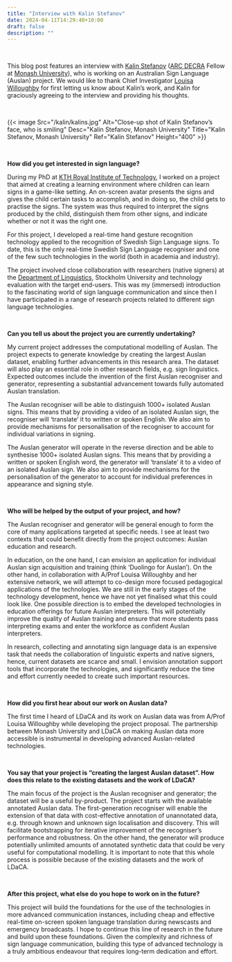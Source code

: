 ```yaml
---
title: "Interview with Kalin Stefanov"
date: 2024-04-11T14:29:40+10:00
draft: false
description: ""
---
```


<br />

This blog post features an interview with [Kalin Stefanov](https://research.monash.edu/en/persons/kalin-stefanov) ([ARC DECRA](https://www.arc.gov.au/funding-research/funding-schemes/discovery-program/discovery-early-career-researcher-award-decra) Fellow at [Monash University](https://www.monash.edu)), who is working on an Australian Sign Language (Auslan) project. We would like to thank Chief Investigator [Louisa Willoughby](https://research.monash.edu/en/persons/louisa-willoughby) for first letting us know about Kalin’s work, and Kalin for graciously agreeing to the interview and providing his thoughts.

<br>

{{< image Src="/kalin/kalins.jpg" Alt="Close-up shot of Kalin Stefanov’s face, who is smiling" Desc="Kalin Stefanov, Monash University" Title="Kalin Stefanov, Monash University" Ref="Kalin Stefanov" Height="400" >}}

<br>

**How did you get interested in sign language?**

During my PhD at [KTH Royal Institute of Technology](https://www.kth.se/en), I worked on a project that aimed at creating a learning environment where children can learn signs in a game-like setting. An on-screen avatar presents the signs and gives the child certain tasks to accomplish, and in doing so, the child gets to practise the signs. The system was thus required to interpret the signs produced by the child, distinguish them from other signs, and indicate whether or not it was the right one.

For this project, I developed a real-time hand gesture recognition technology applied to the recognition of Swedish Sign Language signs. To date, this is the only real-time Swedish Sign Language recogniser and one of the few such technologies in the world (both in academia and industry).

The project involved close collaboration with researchers (native signers) at the [Department of Linguistics](https://www.su.se/department-of-linguistics), Stockholm University and technology evaluation with the target end-users. This was my (immersed) introduction to the fascinating world of sign language communication and since then I have participated in a range of research projects related to different sign language technologies.

<br>

**Can you tell us about the project you are currently undertaking?**

My current project addresses the computational modelling of Auslan. The project expects to generate knowledge by creating the largest Auslan dataset, enabling further advancements in this research area. The dataset will also play an essential role in other research fields, e.g. sign linguistics. Expected outcomes include the invention of the first Auslan recogniser and generator, representing a substantial advancement towards fully automated Auslan translation.

The Auslan recogniser will be able to distinguish 1000+ isolated Auslan signs. This means that by providing a video of an isolated Auslan sign, the recogniser will ‘translate’ it to written or spoken English. We also aim to provide mechanisms for personalisation of the recogniser to account for individual variations in signing.

The Auslan generator will operate in the reverse direction and be able to synthesise 1000+ isolated Auslan signs. This means that by providing a written or spoken English word, the generator will ‘translate’ it to a video of an isolated Auslan sign. We also aim to provide mechanisms for the personalisation of the generator to account for individual preferences in appearance and signing style.

<br>

**Who will be helped by the output of your project, and how?**

The Auslan recogniser and generator will be general enough to form the core of many applications targeted at specific needs. I see at least two contexts that could benefit directly from the project outcomes: Auslan education and research.

In education, on the one hand, I can envision an application for individual Auslan sign acquisition and training (think ‘Duolingo for Auslan’). On the other hand, in collaboration with A/Prof Louisa Willoughby and her extensive network, we will attempt to co-design more focused pedagogical applications of the technologies. We are still in the early stages of the technology development, hence we have not yet finalised what this could look like. One possible direction is to embed the developed technologies in education offerings for future Auslan interpreters. This will potentially improve the quality of Auslan training and ensure that more students pass interpreting exams and enter the workforce as confident Auslan interpreters.

In research, collecting and annotating sign language data is an expensive task that needs the collaboration of linguistic experts and native signers, hence, current datasets are scarce and small. I envision annotation support tools that incorporate the technologies, and significantly reduce the time and effort currently needed to create such important resources.

<br>

**How did you first hear about our work on Auslan data?**

The first time I heard of LDaCA and its work on Auslan data was from A/Prof Louisa Willoughby while developing the project proposal. The partnership between Monash University and LDaCA on making Auslan data more accessible is instrumental in developing advanced Auslan-related technologies.

<br>

**You say that your project is “creating the largest Auslan dataset”. How does this relate to the existing datasets and the work of LDaCA?**

The main focus of the project is the Auslan recogniser and generator; the dataset will be a useful by-product. The project starts with the available annotated Auslan data. The first-generation recogniser will enable the extension of that data with cost-effective annotation of unannotated data, e.g. through known and unknown sign localisation and discovery. This will facilitate bootstrapping for iterative improvement of the recogniser’s performance and robustness. On the other hand, the generator will produce potentially unlimited amounts of annotated synthetic data that could be very useful for computational modelling. It is important to note that this whole process is possible because of the existing datasets and the work of LDaCA.

<br>

**After this project, what else do you hope to work on in the future?**

This project will build the foundations for the use of the technologies in more advanced communication instances, including cheap and effective real-time on-screen spoken language translation during newscasts and emergency broadcasts. I hope to continue this line of research in the future and build upon these foundations. Given the complexity and richness of sign language communication, building this type of advanced technology is a truly ambitious endeavour that requires long-term dedication and effort.

<br />
